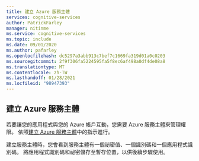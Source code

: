 ```yaml
---
title: 建立 Azure 服務主體
services: cognitive-services
author: PatrickFarley
manager: nitinme
ms.service: cognitive-services
ms.topic: include
ms.date: 09/01/2020
ms.author: pafarley
ms.openlocfilehash: dc5297a3abb913c7bef7c1669fa319d01a0c0203
ms.sourcegitcommit: 2f9f306fa5224595fa5f8ec6af498a0df4de08a8
ms.translationtype: MT
ms.contentlocale: zh-TW
ms.lasthandoff: 01/28/2021
ms.locfileid: "98947393"
---
```

## <a name="create-an-azure-service-principal"></a>建立 Azure 服務主體

若要讓您的應用程式與您的 Azure 帳戶互動，您需要 Azure 服務主體來管理權限。 依照[建立 Azure 服務主體](/powershell/azure/create-azure-service-principal-azureps?viewFallbackFrom=azps-3.3.0)中的指示進行。

建立服務主體時，您會看到服務主體有一個祕密值、一個識別碼和一個應用程式識別碼。 將應用程式識別碼和祕密儲存至暫存位置，以供後續步驟使用。
